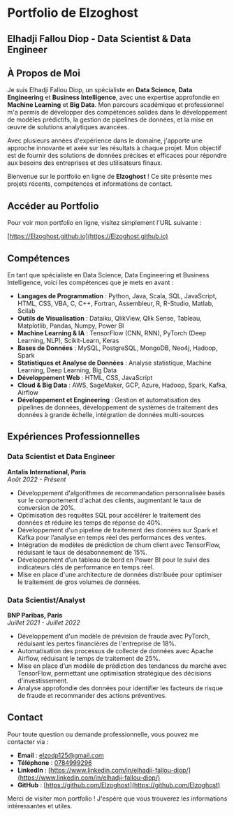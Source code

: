 # Portfolio de Elzoghost
## Elhadji Fallou Diop - Data Scientist & Data Engineer

## À Propos de Moi

Je suis Elhadji Fallou Diop, un spécialiste en **Data Science**, **Data Engineering** et **Business Intelligence**, avec une expertise approfondie en **Machine Learning** et **Big Data**. Mon parcours académique et professionnel m'a permis de développer des compétences solides dans le développement de modèles prédictifs, la gestion de pipelines de données, et la mise en œuvre de solutions analytiques avancées.

Avec plusieurs années d'expérience dans le domaine, j'apporte une approche innovante et axée sur les résultats à chaque projet. Mon objectif est de fournir des solutions de données précises et efficaces pour répondre aux besoins des entreprises et des utilisateurs finaux.

Bienvenue sur le portfolio en ligne de **Elzoghost** ! Ce site présente mes projets récents, compétences et informations de contact.

## Accéder au Portfolio

Pour voir mon portfolio en ligne, visitez simplement l'URL suivante :

[https://Elzoghost.github.io](https://Elzoghost.github.io)

## Compétences

En tant que spécialiste en Data Science, Data Engineering et Business Intelligence, voici les compétences que je mets en avant :

- **Langages de Programmation** : Python, Java, Scala, SQL, JavaScript, HTML, CSS, VBA, C, C++, Fortran, Assembleur, R, R-Studio, Matlab, Scilab
- **Outils de Visualisation** : Dataiku, QlikView, Qlik Sense, Tableau, Matplotlib, Pandas, Numpy, Power BI
- **Machine Learning & IA** : TensorFlow (CNN, RNN), PyTorch (Deep Learning, NLP), Scikit-Learn, Keras
- **Bases de Données** : MySQL, PostgreSQL, MongoDB, Neo4j, Hadoop, Spark
- **Statistiques et Analyse de Données** : Analyse statistique, Machine Learning, Deep Learning, Big Data
- **Développement Web** : HTML, CSS, JavaScript
- **Cloud & Big Data** : AWS, SageMaker, GCP, Azure, Hadoop, Spark, Kafka, Airflow
- **Développement et Engineering** : Gestion et automatisation des pipelines de données, développement de systèmes de traitement des données à grande échelle, intégration de données multi-sources

## Expériences Professionnelles

### Data Scientist et Data Engineer
**Antalis International, Paris**  
_Août 2022 - Présent_

- Développement d'algorithmes de recommandation personnalisée basés sur le comportement d'achat des clients, augmentant le taux de conversion de 20%.
- Optimisation des requêtes SQL pour accélérer le traitement des données et réduire les temps de réponse de 40%.
- Développement d'un pipeline de traitement des données sur Spark et Kafka pour l’analyse en temps réel des performances des ventes.
- Intégration de modèles de prédiction de churn client avec TensorFlow, réduisant le taux de désabonnement de 15%.
- Développement d’un tableau de bord en Power BI pour le suivi des indicateurs clés de performance en temps réel.
- Mise en place d'une architecture de données distribuée pour optimiser le traitement de gros volumes de données.

### Data Scientist/Analyst
**BNP Paribas, Paris**  
_Juillet 2021 - Juillet 2022_

- Développement d'un modèle de prévision de fraude avec PyTorch, réduisant les pertes financières de l'entreprise de 18%.
- Automatisation des processus de collecte de données avec Apache Airflow, réduisant le temps de traitement de 25%.
- Mise en place d’un modèle de prédiction des tendances du marché avec TensorFlow, permettant une optimisation stratégique des décisions d'investissement.
- Analyse approfondie des données pour identifier les facteurs de risque de fraude et recommander des actions préventives.

## Contact

Pour toute question ou demande professionnelle, vous pouvez me contacter via :

- **Email** : [elzodp125@gmail.com](mailto:elzodp125@gmail.com)
- **Téléphone** : [0784999296](tel:+33784999296)
- **LinkedIn** : [https://www.linkedin.com/in/elhadji-fallou-diop/](https://www.linkedin.com/in/elhadji-fallou-diop/)
- **GitHub** : [https://github.com/Elzoghost](https://github.com/Elzoghost)

Merci de visiter mon portfolio ! J'espère que vous trouverez les informations intéressantes et utiles.
